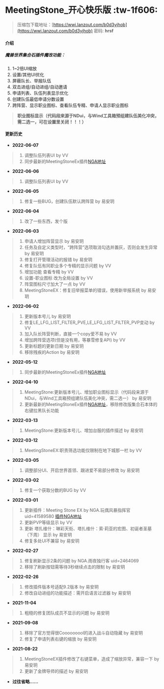 
# MeetingStone_开心快乐版 :tw-1f606: 
> 压缩包下载地址：[https://wwi.lanzout.com/b0d3yjhob](https://wwi.lanzout.com/b0d3yjhob) 密码: **hrsf**

#### 介绍
##### 魔兽世界集合石插件魔改功能：
 1. 1~2倍UI缩放
 2. 设置/其他UI优化 
 3. 屏蔽队长、举报队伍 
 4. 双击进组/自动进组/自动邀请 
 5. 申请列表、队伍列表显示优化
 6. 创建队伍最低申请分数设置
 7. 跨阵营、显示职业图标、查看队伍专精、申请人显示职业图标

> **职业图标显示（代码段来源于NDui，与Wind工具箱预组建队伍美化冲突，需二选一，可在设置里关闭！！！）**

#### 更新历史

 - **2022-06-07**
>1. 调整队伍列表UI by VV
>2. 同步最新的MeetingStoneEx插件[NGA地址](https://bbs.nga.cn/read.php?tid=30841564)


 - **2022-06-06**
>1. 调整队伍列表UI by VV


 - **2022-06-05**
>1. 修复一些BUG，创建队伍默认跨阵营 by 易安玥

 - **2022-06-04**
>1. 改了一些东西，发个版


 - **2022-06-03**
>1.  申请人增加阵营显示 by 易安玥
>2.  任务及自定义类型时，“跨阵营”选项取消勾选并置灰，否则会发生异常  by 易安玥
>3.  修复打开管理活动的报错  by 易安玥
>4.  修复队伍有同职业多个专精的显示问题  by VV
>5.  增加功能 查看专精  by VV
>6.  设置-职业图标 改为全局设置  by VV
>7.  阵营图标尺寸加大了一点  by VV
>8.  MeetingStoneEX：修复旧举报菜单的错误，使用新举报系统  by 易安玥


 - **2022-06-02**
>1.  更新版本号儿 by 易安玥
>2.  修复LE_LFG_LIST_FILTER_PVE,LE_LFG_LIST_FILTER_PVP变动 by VV
>3.  加入队长阵营判断，直接一个copy爱不易 by VV
>4.  增加跨阵营选项(但是没有用，等暴雪修复API) by VV
>5.  更新标题的更新日期 by 易安玥
>6.  移除残疾的Action by 易安玥


 - **2022-05-12**

> 1. 同步最新的MeetingStoneEx插件[NGA地址](https://bbs.nga.cn/read.php?tid=30841564)


 - **2022-04-10**

> 1. MeetingStone:更新版本号儿、增加职业图标显示（代码段来源于NDui，与Wind工具箱预组建队伍美化冲突，需二选一） by 易安玥
> 2. 更新最新的MeetingStoneEx插件[NGA地址](https://bbs.nga.cn/read.php?tid=30841564)，移除修改版集合石本体的右键拉黑队长功能

 - **2022-03-13**

> 1. MeetingStone:更新版本号儿、增加台服的插件描述 by 易安玥

 - **2022-03-12**

> 1. MeetingStoneEX:职责筛选功能仅限制在地下城那一栏 by VV

 - **2022-03-05**

> 1. 调整部分UI、开启世界首领、跟进爱不易部分修改 by 易安玥

 - **2022-03-02**

> 1. 修复一个获取分数的BUG by VV

 - **2022-03-01**

> 1. 更新插件：Meeting Stone EX by NGA.玩偶风暴指挥官 uid=41589580 [插件NGA地址](https://nga.178.com/read.php?tid=30841564)
> 2. 更新PVP等级显示 by VV 
> 3. 更新 塔扎维什：琳彩天街、塔扎维什：索·莉亚的宏图、初诞者圣墓（下周） 显示 by 易安玥 
> 4. 修复多处UI不兼容 by 易安玥

 - **2022-02-27**

> 1. 修复刷新显示2条的问题 by NGA.雨夜独行客 uid=2464069 
> 2. 移除了刷新按钮需等待3秒继续点击的限制 by 易安玥

 - **2022-02-26**

> 1. 修改插件版本号适配9.2版本  by 易安玥 
> 2. 修改自动进组的功能描述：需开启语言过滤器  by 易安玥

 - **2021-11-04**

> 1. 粗糙的修复团队成员不显示的问题  by 易安玥

 - **2021-09-08**
> 1. 移除了官方觉得很Cooooooool的进入战斗自动隐藏  by 易安玥 
> 2. 修复了申请列表右键的缩放  by 易安玥

 - **2021-08-22**
>  1. MeetingStoneEX插件修改了右键菜单，造成了缩放异常，兼容一下  by 易安玥
>  2. 更新了金牌导师的描述  by 易安玥

 - **过往省略……**

